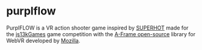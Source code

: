 # purplflow
PurplFLOW is a VR action shooter game inspired by [SUPERHOT](superhotgame.com "Time moves when you move") made for the [js13kGames](js13kgames.com "Annual competition with plenty of prizes. Want to participate?") game competition with the [A-Frame open-source](aframe.io "A-Frame") library for WebVR developed by [Mozilla](mozilla.org "Non-profit dedicated to protecting the Internet").
